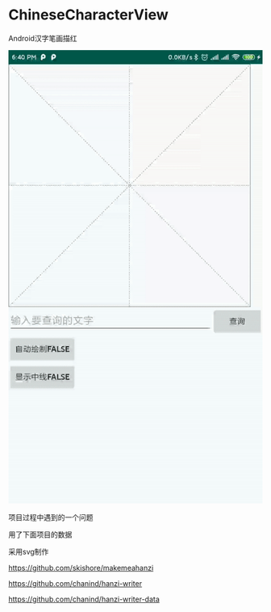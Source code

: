 # ChineseCharacterView
Android汉字笔画描红

![效果图](https://raw.githubusercontent.com/MyMrXu/ChineseCharacterView/master/image/example.gif)

项目过程中遇到的一个问题

用了下面项目的数据

采用svg制作

https://github.com/skishore/makemeahanzi

https://github.com/chanind/hanzi-writer

https://github.com/chanind/hanzi-writer-data

